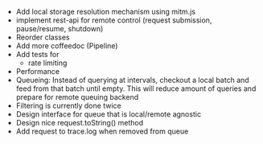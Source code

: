   + Add local storage resolution mechanism using mitm.js
  + implement rest-api for remote control (request submission, pause/resume, shutdown)
  + Reorder classes
  + Add more coffeedoc (Pipeline)
  + Add tests for
    + rate limiting
  + Performance
   + Queueing: Instead of querying at intervals, checkout a local batch and feed 
   from that batch until empty. This will reduce amount of queries and prepare for remote queuing 
   backend
   + Filtering is currently done twice
  + Design interface for queue that is local/remote agnostic
  + Design nice request.toString() method
  + Add request to trace.log when removed from queue
